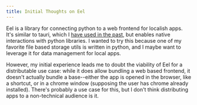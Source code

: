 ```yaml
---
title: Initial Thoughts on Eel
---
```


Eel is a library for connecting python to a web frontend for localish apps. It's similar to tauri, which I [have used in the past](../1720816319), but enables native interactions with python libraries. I wanted to try this because one of my favorite file based storage utils is written in python, and I maybe want to leverage it for data management for local apps.

However, my initial experience leads me to doubt the viability of Eel for a distributable use case: while it does allow bundling a web based frontend, it doesn't actually bundle a base--either the app is opened in the browser, like a shortcut, or in a chrome window (supposing the user has chrome already installed). There's probably a use case for this, but I don't think distributing apps to a non-technical audience is it.
